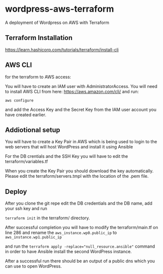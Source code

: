 # wordpress-aws-terraform
A deployment of Wordpress on AWS with Terraform

## Terraform Installation

https://learn.hashicorp.com/tutorials/terraform/install-cli

## AWS CLI

for the terraform to AWS access:

You will have to create an IAM user with AdministratorAccess. You will need to install AWS CLI from here: https://aws.amazon.com/cli/ and run:

``` aws configure ```

and add the Access Key and the Secret Key from the IAM user account you have created earlier.

## Addiotional setup

You will have to create a Key Pair in AWS which is being used to login to the web servers that will host WordPress and install it using Ansible

For the DB crentials and the SSH Key you will have to edit the terraform/variables.tf 

When you create the Key Pair you should download the key automatically. Please edit the terraform/servers.tmpl with the location of the .pem file.


## Deploy

After you clone the git repe edit the DB credentials and the DB name, add your ssh key and run 

``` terraform init ``` in the terraform/ directory.

After successful completion you will have to modify the terraform/main.tf on line 286 and rename the ```aws_instance.wp0.public_ip``` to ```aws_instance.wp1.public_ip```

and run the ``` terraform apply -replace="null_resource.ansible" ``` command in order to have Ansible install the second WordPress instance.

After a successful run there should be an output of a public dns which you can use to open WordPress.
